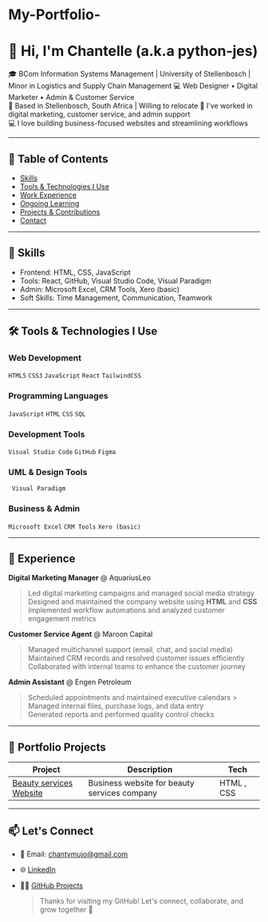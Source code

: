 # My-Portfolio-

# 👋 Hi, I'm Chantelle (a.k.a python-jes)

🎓 BCom Information Systems Management | University of Stellenbosch  | Minor in Logistics and Supply Chain Management 
💻 Web Designer • Digital Marketer • Admin & Customer Service  
📍 Based in Stellenbosch, South Africa |  Willing to relocate
💼 I've worked in digital marketing, customer service, and admin support  
💻 I love building business-focused websites and streamlining workflows

---
## 📑 Table of Contents
- [Skills](#skills)
- [Tools & Technologies I Use](#tools--technologies-i-use)
- [Work Experience](#work-experience)
- [Ongoing Learning](#ongoing-learning)
- [Projects & Contributions](#projects--contributions)
- [Contact](#contact)

---

## 🧰 Skills
- Frontend: HTML, CSS, JavaScript
- Tools: React, GitHub, Visual Studio Code, Visual Paradigm
- Admin: Microsoft Excel, CRM Tools, Xero (basic)
- Soft Skills: Time Management, Communication, Teamwork

---
## 🛠 Tools & Technologies I Use

### Web Development  
`HTML5` `CSS3` `JavaScript` `React` `TailwindCSS`

### Programming Languages  
`JavaScript` `HTML` `CSS` `SQL`

### Development Tools  
`Visual Studio Code` `GitHub` `Figma`

### UML & Design Tools
` Visual Paradigm` 

### Business & Admin  
`Microsoft Excel` `CRM Tools` `Xero (basic)`

---

## 💼 Experience
**Digital Marketing Manager** @ AquariusLeo  
> Led digital marketing campaigns and managed social media strategy  
> Designed and maintained the company website using **HTML** and **CSS**  
> Implemented workflow automations and analyzed customer engagement metrics

**Customer Service Agent** @ Maroon Capital  
> Managed multichannel support (email, chat, and social media)  
> Maintained CRM records and resolved customer issues efficiently  
> Collaborated with internal teams to enhance the customer journey

**Admin Assistant** @ Engen Petroleum  
> Scheduled appointments and maintained executive calendars > Managed internal files, purchase logs, and data entry  
> Generated reports and performed quality control checks


---

## 📁 Portfolio Projects

| Project | Description | Tech |
|--------|-------------|------|
| [Beauty services Website](https://github.com/python-jes/aquariusleo-cleaning) | Business website for beauty services company | HTML , CSS |



---

## 📫 Let's Connect
- 📧 Email: chantymujo@gmail.com
- 🌐 [LinkedIn](https://linkedin.com/in/chantelle-mujokoro-240944217)
- 🧑‍💻 [GitHub Projects](https://github.com/python-jes/My-Portfolio-)

  > Thanks for visiting my GitHub! Let's connect, collaborate, and grow together 🚀
